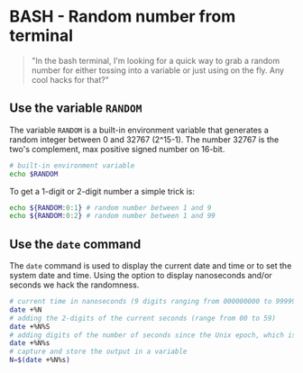 # BASH - Random number from terminal

> "In the bash terminal, I'm looking for a quick way to grab a random number for either tossing into a variable or just using on the fly. Any cool hacks for that?"

## Use the variable `RANDOM`

The variable `RANDOM` is a built-in environment variable that generates a random integer between 0 and 32767 (2^15-1).
The number 32767 is the two's complement, max positive signed number on 16-bit.
```bash
# built-in environment variable
echo $RANDOM
```

To get a 1-digit or 2-digit number a simple trick is:
```bash
echo ${RANDOM:0:1} # random number between 1 and 9
echo ${RANDOM:0:2} # random number between 1 and 99
```

## Use the `date` command

The `date` command is used to display the current date and time or to set the system date and time.
Using the option to display nanoseconds and/or seconds we hack the randomness.
```bash
# current time in nanoseconds (9 digits ranging from 000000000 to 999999999)
date +%N
# adding the 2-digits of the current seconds (range from 00 to 59)
date +%N%S
# adding digits of the number of seconds since the Unix epoch, which is January 1, 1970, at 00:00:00 UTC
date +%N%s
# capture and store the output in a variable
N=$(date +%N%s)
```